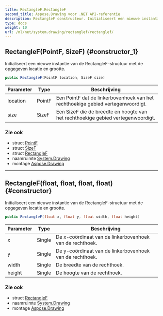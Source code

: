 ```yaml
---
title: RectangleF.RectangleF
second_title: Aspose.Drawing voor .NET API-referentie
description: RectangleF constructeur. Initialiseert een nieuwe instantie van de RectangleFstructuur met de opgegeven locatie en grootte.
type: docs
weight: 10
url: /nl/net/system.drawing/rectanglef/rectanglef/
---
```

## RectangleF(PointF, SizeF) {#constructor_1}

Initialiseert een nieuwe instantie van de RectangleF-structuur met de opgegeven locatie en grootte.

```csharp
public RectangleF(PointF location, SizeF size)
```

| Parameter | Type | Beschrijving |
| --- | --- | --- |
| location | PointF | Een PointF dat de linkerbovenhoek van het rechthoekige gebied vertegenwoordigt. |
| size | SizeF | Een SizeF die de breedte en hoogte van het rechthoekige gebied vertegenwoordigt. |

### Zie ook

* struct [PointF](../../pointf/)
* struct [SizeF](../../sizef/)
* struct [RectangleF](../)
* naamruimte [System.Drawing](../../rectanglef/)
* montage [Aspose.Drawing](../../../)

---

## RectangleF(float, float, float, float) {#constructor}

Initialiseert een nieuwe instantie van de RectangleF-structuur met de opgegeven locatie en grootte.

```csharp
public RectangleF(float x, float y, float width, float height)
```

| Parameter | Type | Beschrijving |
| --- | --- | --- |
| x | Single | De x-coördinaat van de linkerbovenhoek van de rechthoek. |
| y | Single | De y-coördinaat van de linkerbovenhoek van de rechthoek. |
| width | Single | De breedte van de rechthoek. |
| height | Single | De hoogte van de rechthoek. |

### Zie ook

* struct [RectangleF](../)
* naamruimte [System.Drawing](../../rectanglef/)
* montage [Aspose.Drawing](../../../)


